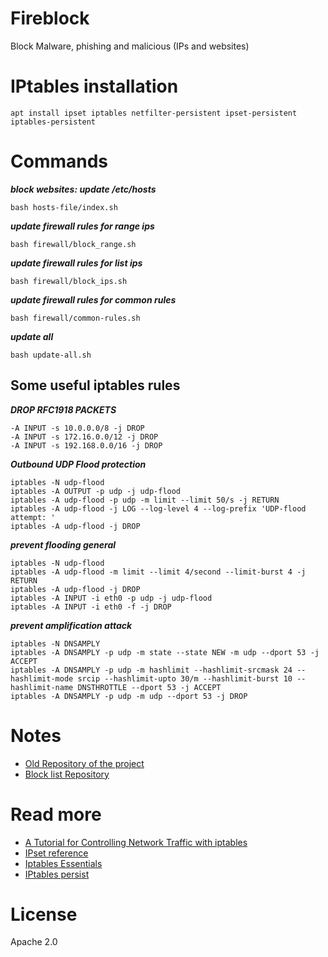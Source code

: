 # Fireblock
Block Malware, phishing and malicious (IPs and websites)

# IPtables installation
```shell
apt install ipset iptables netfilter-persistent ipset-persistent iptables-persistent
```

# Commands
***block websites: update /etc/hosts***
```shell
bash hosts-file/index.sh
```

***update firewall rules for range ips***
```shell
bash firewall/block_range.sh
```

***update firewall rules for list ips***
```shell
bash firewall/block_ips.sh
```

***update firewall rules for common rules***
```shell
bash firewall/common-rules.sh
```

***update all***
```shell
bash update-all.sh
```

## Some useful iptables rules

***DROP RFC1918 PACKETS***
```shell
-A INPUT -s 10.0.0.0/8 -j DROP
-A INPUT -s 172.16.0.0/12 -j DROP
-A INPUT -s 192.168.0.0/16 -j DROP
```

***Outbound UDP Flood protection***
```shell
iptables -N udp-flood
iptables -A OUTPUT -p udp -j udp-flood
iptables -A udp-flood -p udp -m limit --limit 50/s -j RETURN
iptables -A udp-flood -j LOG --log-level 4 --log-prefix 'UDP-flood attempt: '
iptables -A udp-flood -j DROP
```

***prevent flooding general***
```shell
iptables -N udp-flood
iptables -A udp-flood -m limit --limit 4/second --limit-burst 4 -j RETURN
iptables -A udp-flood -j DROP
iptables -A INPUT -i eth0 -p udp -j udp-flood
iptables -A INPUT -i eth0 -f -j DROP
```

***prevent amplification attack***
```shell
iptables -N DNSAMPLY
iptables -A DNSAMPLY -p udp -m state --state NEW -m udp --dport 53 -j ACCEPT
iptables -A DNSAMPLY -p udp -m hashlimit --hashlimit-srcmask 24 --hashlimit-mode srcip --hashlimit-upto 30/m --hashlimit-burst 10 --hashlimit-name DNSTHROTTLE --dport 53 -j ACCEPT
iptables -A DNSAMPLY -p udp -m udp --dport 53 -j DROP
```

# Notes
- [Old Repository of the project](https://gitlab.com/haikelfazzani/hosts)
- [Block list Repository](https://gitlab.com/haikelfazzani/blocklist)

# Read more
- [A Tutorial for Controlling Network Traffic with iptables](https://www.linode.com/docs/guides/control-network-traffic-with-iptables/)
- [IPset reference](https://manpages.debian.org/testing/ipset/ipset.8.en.html)
- [Iptables Essentials](https://github.com/trimstray/iptables-essentials/blob/master/README.md#xmas-packets)
- [IPtables persist](https://unix.stackexchange.com/questions/52376/why-do-iptables-rules-disappear-when-restarting-my-debian-system)

# License
Apache 2.0